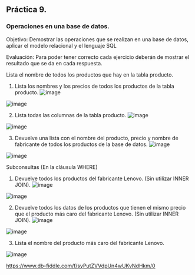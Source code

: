 ## Práctica 9.
### Operaciones en una base de datos.
Objetivo: Demostrar las operaciones que se realizan en una base de datos, aplicar el modelo relacional y el lenguaje SQL

Evaluación: Para poder tener correcto cada ejercicio deberán de mostrar el resultado que se da en cada respuesta.

Lista el nombre de todos los productos que hay en la tabla producto.


1. Lista los nombres y los precios de todos los productos de la tabla producto.
![image](https://user-images.githubusercontent.com/104279720/173274811-247a0013-73de-4ec0-ae78-43fe4ee5b8bf.png)

![image](https://user-images.githubusercontent.com/104279720/173274974-4c231dc9-bd1a-48e3-9ee4-3db8a93f9403.png)


2. Lista todas las columnas de la tabla producto.
![image](https://user-images.githubusercontent.com/104279720/173276274-d1b9b5e5-5609-4a50-9730-5293455c42e1.png)

![image](https://user-images.githubusercontent.com/104279720/173276326-c7933f13-8c22-4329-9c28-d19fdd0f6807.png)

3. Devuelve una lista con el nombre del producto, precio y nombre de fabricante de
todos los productos de la base de datos.
![image](https://user-images.githubusercontent.com/104279720/173277588-ac70232e-d795-445f-8b76-af38037e64a0.png)

![image](https://user-images.githubusercontent.com/104279720/173277635-f8deb7ce-c10e-42c2-af85-dd296bd2e8ac.png)


Subconsultas (En la cláusula WHERE)
1. Devuelve todos los productos del fabricante Lenovo. (Sin utilizar INNER
JOIN).
![image](https://user-images.githubusercontent.com/104279720/173278320-b0fd4546-a48d-4d8b-95c1-68d9c20ae9e4.png)

![image](https://user-images.githubusercontent.com/104279720/173278359-f0e1d3c5-a76e-43f0-8492-efcc4558e9bf.png)

2. Devuelve todos los datos de los productos que tienen el mismo precio que el
producto más caro del fabricante Lenovo. (Sin utilizar INNER JOIN).
![image](https://user-images.githubusercontent.com/104279720/173280595-c5601ec4-346a-4921-a9f1-170bd0ef7a81.png)

![image](https://user-images.githubusercontent.com/104279720/173280628-275d4e63-b5b0-4f9f-ba61-e7ebd7ebe8b9.png)

3. Lista el nombre del producto más caro del fabricante Lenovo.

![image](https://user-images.githubusercontent.com/104279720/173280872-6e45f669-b9b5-4629-ae6f-4bbb6eeaa931.png)

https://www.db-fiddle.com/f/syPutZVVdpUn4wUKvNdHkm/0
